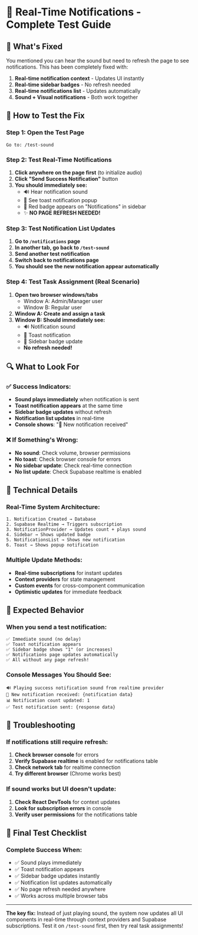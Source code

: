 # 🔔 Real-Time Notifications - Complete Test Guide

## 🎯 What's Fixed
You mentioned you can hear the sound but need to refresh the page to see notifications. This has been completely fixed with:

1. **Real-time notification context** - Updates UI instantly
2. **Real-time sidebar badges** - No refresh needed
3. **Real-time notifications list** - Updates automatically
4. **Sound + Visual notifications** - Both work together

## 🧪 How to Test the Fix

### **Step 1: Open the Test Page**
```
Go to: /test-sound
```

### **Step 2: Test Real-Time Notifications**
1. **Click anywhere on the page first** (to initialize audio)
2. **Click "Send Success Notification"** button
3. **You should immediately see:**
   - 🔊 Hear notification sound
   - 📱 See toast notification popup
   - 🔴 Red badge appears on "Notifications" in sidebar
   - ✨ **NO PAGE REFRESH NEEDED!**

### **Step 3: Test Notification List Updates**
1. **Go to `/notifications` page**
2. **In another tab, go back to `/test-sound`**
3. **Send another test notification**
4. **Switch back to notifications page**
5. **You should see the new notification appear automatically**

### **Step 4: Test Task Assignment (Real Scenario)**
1. **Open two browser windows/tabs**
   - Window A: Admin/Manager user
   - Window B: Regular user
2. **Window A: Create and assign a task**
3. **Window B: Should immediately see:**
   - 🔊 Notification sound
   - 📱 Toast notification
   - 🔴 Sidebar badge update
   - **No refresh needed!**

## 🔍 What to Look For

### **✅ Success Indicators:**
- **Sound plays immediately** when notification is sent
- **Toast notification appears** at the same time
- **Sidebar badge updates** without refresh
- **Notification list updates** in real-time
- **Console shows**: "🔔 New notification received"

### **❌ If Something's Wrong:**
- **No sound**: Check volume, browser permissions
- **No toast**: Check browser console for errors
- **No sidebar update**: Check real-time connection
- **No list update**: Check Supabase realtime is enabled

## 🔧 Technical Details

### **Real-Time System Architecture:**
```
1. Notification Created → Database
2. Supabase Realtime → Triggers subscription
3. NotificationProvider → Updates count + plays sound
4. Sidebar → Shows updated badge
5. NotificationsList → Shows new notification
6. Toast → Shows popup notification
```

### **Multiple Update Methods:**
- **Real-time subscriptions** for instant updates
- **Context providers** for state management
- **Custom events** for cross-component communication
- **Optimistic updates** for immediate feedback

## 🎯 Expected Behavior

### **When you send a test notification:**
```
✅ Immediate sound (no delay)
✅ Toast notification appears
✅ Sidebar badge shows "1" (or increases)
✅ Notifications page updates automatically
✅ All without any page refresh!
```

### **Console Messages You Should See:**
```
🔊 Playing success notification sound from realtime provider
🔔 New notification received: {notification data}
📊 Notification count updated: 1
✅ Test notification sent: {response data}
```

## 🚨 Troubleshooting

### **If notifications still require refresh:**
1. **Check browser console** for errors
2. **Verify Supabase realtime** is enabled for notifications table
3. **Check network tab** for realtime connection
4. **Try different browser** (Chrome works best)

### **If sound works but UI doesn't update:**
1. **Check React DevTools** for context updates
2. **Look for subscription errors** in console
3. **Verify user permissions** for the notifications table

## 🏁 Final Test Checklist

### **Complete Success When:**
- ✅ Sound plays immediately
- ✅ Toast notification appears
- ✅ Sidebar badge updates instantly
- ✅ Notification list updates automatically
- ✅ No page refresh needed anywhere
- ✅ Works across multiple browser tabs

---

**The key fix:** Instead of just playing sound, the system now updates all UI components in real-time through context providers and Supabase subscriptions. Test it on `/test-sound` first, then try real task assignments!